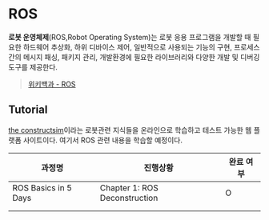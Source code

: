 # ROS

**로봇 운영체제**(ROS,Robot Operating System)는 로봇 응용 프로그램을 개발할 때 필요한 하드웨어 추상화, 하위 디바이스 제어, 일반적으로 사용되는 기능의 구현, 프로세스간의 메시지 패싱, 패키지 관리, 개발환경에 필요한 라이브러리와 다양한 개발 및 디버깅 도구를 제공한다.

> [위키백과 - ROS](https://ko.wikipedia.org/wiki/%EB%A1%9C%EB%B4%87_%EC%9A%B4%EC%98%81_%EC%B2%B4%EC%A0%9C)



## Tutorial

[the constructsim](https://app.theconstructsim.com/)이라는 로봇관련 지식들을 온라인으로 학습하고 테스트 가능한 웹 플랫폼 사이트이다. 여기서 ROS 관련 내용을 학습할 예정이다.

| 과정명               | 진행상황                      | 완료 여부 |
| -------------------- | ----------------------------- | --------- |
| ROS Basics in 5 Days | Chapter 1: ROS Deconstruction | O         |
|                      |                               |           |
|                      |                               |           |

